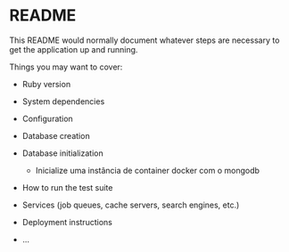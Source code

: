 # README

This README would normally document whatever steps are necessary to get the
application up and running.

Things you may want to cover:

* Ruby version

* System dependencies

* Configuration

* Database creation

* Database initialization

    * Inicialize uma instância de container docker com o mongodb

* How to run the test suite

* Services (job queues, cache servers, search engines, etc.)

* Deployment instructions

* ...

